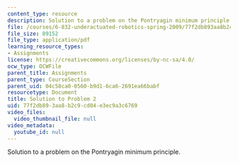 ```yaml
---
content_type: resource
description: Solution to a problem on the Pontryagin minimum principle.
file: /courses/6-832-underactuated-robotics-spring-2009/77f2db893aa8b2c9cd04e3ec9a3c6769_MIT6_832s09_sol_pset02.pdf
file_size: 89152
file_type: application/pdf
learning_resource_types:
- Assignments
license: https://creativecommons.org/licenses/by-nc-sa/4.0/
ocw_type: OCWFile
parent_title: Assignments
parent_type: CourseSection
parent_uid: 04c58ca0-0560-b9d1-6ca6-2691ea66babf
resourcetype: Document
title: Solution to Problem 2
uid: 77f2db89-3aa8-b2c9-cd04-e3ec9a3c6769
video_files:
  video_thumbnail_file: null
video_metadata:
  youtube_id: null
---
```

Solution to a problem on the Pontryagin minimum principle.